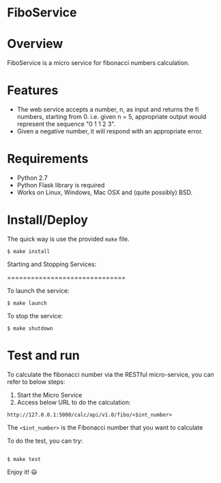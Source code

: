 # FiboService


Overview
========

FiboService is a micro service for fibonacci numbers calculation.


Features
========

* The web service accepts a number, n, as input and returns the fi numbers, starting from 0. i.e. given n = 5, appropriate output would represent the sequence "0 1 1 2 3".
* Given a negative number, it will respond with an appropriate error.


Requirements
============

* Python 2.7
* Python Flask library is required
* Works on Linux, Windows, Mac OSX and (quite possibly) BSD.


Install/Deploy
===============


The quick way is use the provided `make` file.

 
```
$ make install

```

Starting and Stopping Services:

==============================

To launch the service:

```
$ make launch
```

To stop the service:

```
$ make shutdown
```

Test and run
=============

To calculate the fibonacci number via the RESTful micro-service, you can refer to below steps:

1. Start the Micro Service
2. Access below URL to do the calculation:

```
http://127.0.0.1:5000/calc/api/v1.0/fibo/<$int_number>
```

The `<$int_number>` is the Fibonacci number that you want to calculate

To do the test, you can try:

```

$ make test

```

Enjoy it! :smiley:
